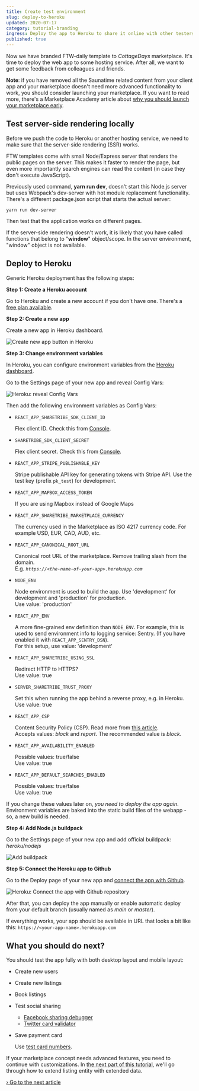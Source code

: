 ```yaml
---
title: Create test environment
slug: deploy-to-heroku
updated: 2020-07-17
category: tutorial-branding
ingress: Deploy the app to Heroku to share it online with other testers.
published: true
---
```


Now we have branded FTW-daily template to _CottageDays_ marketplace.
It's time to deploy the web app to some hosting service. After all, we
want to get some feedback from colleagues and friends.

**Note**: if you have removed all the Saunatime related content from
your client app and your marketplace doesn't need more advanced
functionality to work, you should consider launching your marketplace.
If you want to read more, there's a Marketplace Academy article about
[why you should launch your marketplace early](https://www.sharetribe.com/academy/why-you-should-launch-your-marketplace-early/).

## Test server-side rendering locally

Before we push the code to Heroku or another hosting service, we need to
make sure that the server-side rendering (SSR) works.

FTW templates come with small Node/Express server that renders the
public pages on the server. This makes it faster to render the page, but
even more importantly search engines can read the content (in case they
don't execute JavaScript).

Previously used command, **yarn run dev**, doesn't start this Node.js
server but uses Webpack's dev-server with hot module replacement
functionality. There's a different package.json script that starts the
actual server:

```shell
yarn run dev-server
```

Then test that the application works on different pages.

<extrainfo title="Extra: troubleshooting">

If the server-side rendering doesn't work, it is likely that you have
called functions that belong to "**window**" object/scope. In the server
environment, "window" object is not available.

</extrainfo>

## Deploy to Heroku

Generic Heroku deployment has the following steps:

**Step 1: Create a Heroku account**

Go to Heroku and create a new account if you don't have one. There's a
[free plan available](https://www.heroku.com/pricing).

**Step 2: Create a new app**

Create a new app in Heroku dashboard.

![Create new app button in Heroku](./heroku-create-new-app.png)

**Step 3: Change environment variables**

In Heroku, you can configure environment variables from the
[Heroku dashboard](https://devcenter.heroku.com/articles/config-vars#using-the-heroku-dashboard).

Go to the Settings page of your new app and reveal Config Vars:

![Heroku: reveal Config Vars](./heroku-config-vars.png)

Then add the following environment variables as Config Vars:

- `REACT_APP_SHARETRIBE_SDK_CLIENT_ID`

  Flex client ID. Check this from
  [Console](https://flex-console.sharetribe.com/applications).

- `SHARETRIBE_SDK_CLIENT_SECRET`

  Flex client secret. Check this from
  [Console](https://flex-console.sharetribe.com/applications).

- `REACT_APP_STRIPE_PUBLISHABLE_KEY`

  Stripe publishable API key for generating tokens with Stripe API. Use
  the test key (prefix `pk_test`) for development.

- `REACT_APP_MAPBOX_ACCESS_TOKEN`

  If you are using Mapbox instead of Google Maps

- `REACT_APP_SHARETRIBE_MARKETPLACE_CURRENCY`

  The currency used in the Marketplace as ISO 4217 currency code. For
  example USD, EUR, CAD, AUD, etc.

- `REACT_APP_CANONICAL_ROOT_URL`

  Canonical root URL of the marketplace. Remove trailing slash from the
  domain.<br />E.g. _`https://<the-name-of-your-app>.herokuapp.com`_

- `NODE_ENV`

  Node environment is used to build the app. Use 'development' for
  development and 'production' for production.<br/> Use value:
  'production'

- `REACT_APP_ENV`

  A more fine-grained env definition than `NODE_ENV`. For example, this
  is used to send environment info to logging service: Sentry. (If you
  have enabled it with `REACT_APP_SENTRY_DSN`).<br/> For this setup, use
  value: 'development'

- `REACT_APP_SHARETRIBE_USING_SSL`

  Redirect HTTP to HTTPS?<br/> Use value: true

- `SERVER_SHARETRIBE_TRUST_PROXY`

  Set this when running the app behind a reverse proxy, e.g. in
  Heroku.<br/> Use value: true

- `REACT_APP_CSP`

  Content Security Policy (CSP). Read more from
  [this article](/ftw-security/how-to-set-up-csp-for-ftw/).<br />
  Accepts values: _block_ and _report_. The recommended value is
  _block_.

- `REACT_APP_AVAILABILITY_ENABLED`

  Possible values: true/false<br/> Use value: true

- `REACT_APP_DEFAULT_SEARCHES_ENABLED`

  Possible values: true/false<br/> Use value: true

If you change these values later on, _you need to deploy the app again_.
Environment variables are baked into the static build files of the
webapp - so, a new build is needed.

**Step 4: Add Node.js buildpack**

Go to the Settings page of your new app and add official buildpack:
_heroku/nodejs_

![Add buildpack](./heroku-add-buildpack.png)

**Step 5: Connect the Heroku app to Github**

Go to the Deploy page of your new app and
[connect the app with Github](https://devcenter.heroku.com/articles/github-integration#enabling-github-integration).

![Heroku: Connect the app with Github repository](./heroku-connect-to-github.png)

After that, you can deploy the app manually or enable automatic deploy
from your default branch (usually named as _main_ or _master_).

If everything works, your app should be available in URL that looks a
bit like this: `https://<your-app-name>.herokuapp.com`

## What you should do next?

You should test the app fully with both desktop layout and mobile
layout:

- Create new users
- Create new listings
- Book listings
- Test social sharing
  - [Facebook sharing debugger](https://developers.facebook.com/tools/debug/)
  - [Twitter card validator](https://cards-dev.twitter.com/validator)
- Save payment card

  Use [test card numbers](https://stripe.com/docs/testing).

If your marketplace concept needs advanced features, you need to
continue with customizations. In
[the next part of this tutorial](/tutorial-extended-data/add-extended-data/),
we'll go through how to extend listing entity with extended data.

[› Go to the next article](/tutorial-extended-data/add-extended-data/)

